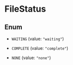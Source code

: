 

# FileStatus

## Enum


* `WAITING` (value: `"waiting"`)

* `COMPLETE` (value: `"complete"`)

* `NONE` (value: `"none"`)



